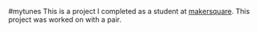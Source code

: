 #mytunes
This is a project I completed as a student at [makersquare](http://makersquare.com). This project was worked on with a pair.